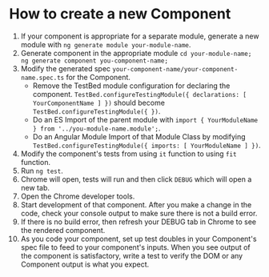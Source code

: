 # How to create a new Component

1. If your component is appropriate for a separate module, generate a new module with `ng generate module your-module-name`.
1. Generate component in the appropriate module `cd your-module-name; ng generate component you-component-name;`
1. Modify the generated spec `your-component-name/your-component-name.spec.ts` for the Component.
    - Remove the TestBed module configuration for declaring the component. `TestBed.configureTestingModule({ declarations: [ YourComponentName ] })` should become `TestBed.configureTestingModule({ })`.
    - Do an ES Import of the parent module with `import { YourModuleName } from '../you-module-name.module';`.
    - Do an Angular Module Import of that Module Class by modifying `TestBed.configureTestingModule({ imports: [ YourModuleName ] })`.
1. Modify the component's tests from using `it` function to using `fit` function.
1. Run `ng test`.
1. Chrome will open, tests will run and then click `DEBUG` which will open a new tab.
1. Open the Chrome developer tools.
1. Start development of that component. After you make a change in the code, check your console output to make sure there is not a build error.
1. If there is no build error, then refresh your DEBUG tab in Chrome to see the rendered component.
1. As you code your component, set up test doubles in your Component's spec file to feed to your component's inputs. When you see output of the component is satisfactory, write a test to verify the DOM or any Component output is what you expect.
